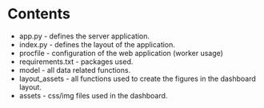 # Contents
* app.py - defines the server application.
* index.py - defines the layout of the application.
* procfile - configuration of the web application (worker usage)
* requirements.txt - packages used.
* model - all data related functions.
* layout_assets - all functions used to create the figures in the dashboard layout.
* assets - css/img files used in the dashboard.

